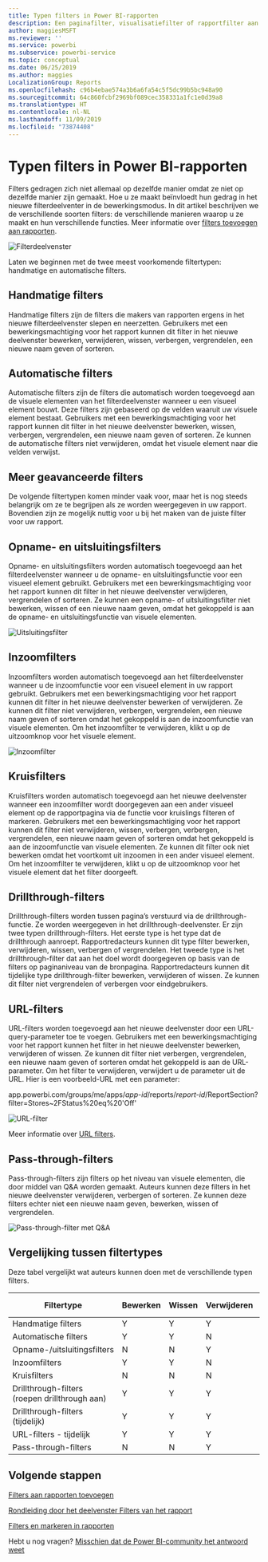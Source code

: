```yaml
---
title: Typen filters in Power BI-rapporten
description: Een paginafilter, visualisatiefilter of rapportfilter aan rapport in Power BI toevoegen
author: maggiesMSFT
ms.reviewer: ''
ms.service: powerbi
ms.subservice: powerbi-service
ms.topic: conceptual
ms.date: 06/25/2019
ms.author: maggies
LocalizationGroup: Reports
ms.openlocfilehash: c96b4ebae574a3b6a6fa54c5f5dc99b5bc948a90
ms.sourcegitcommit: 64c860fcbf2969bf089cec358331a1fc1e0d39a8
ms.translationtype: HT
ms.contentlocale: nl-NL
ms.lasthandoff: 11/09/2019
ms.locfileid: "73874408"
---
```

# <a name="types-of-filters-in-power-bi-reports"></a>Typen filters in Power BI-rapporten

Filters gedragen zich niet allemaal op dezelfde manier omdat ze niet op dezelfde manier zijn gemaakt. Hoe u ze maakt beïnvloedt hun gedrag in het nieuwe filterdeelventer in de bewerkingsmodus. In dit artikel beschrijven we de verschillende soorten filters: de verschillende manieren waarop u ze maakt en hun verschillende functies. Meer informatie over [filters toevoegen aan rapporten](power-bi-report-add-filter.md). 

![Filterdeelvenster](media/power-bi-report-filter-types/power-bi-filter-pane.png)

Laten we beginnen met de twee meest voorkomende filtertypen: handmatige en automatische filters.

## <a name="manual-filters"></a>Handmatige filters 

Handmatige filters zijn de filters die makers van rapporten ergens in het nieuwe filterdeelvenster slepen en neerzetten. Gebruikers met een bewerkingsmachtiging voor het rapport kunnen dit filter in het nieuwe deelvenster bewerken, verwijderen, wissen, verbergen, vergrendelen, een nieuwe naam geven of sorteren.

## <a name="automatic-filters"></a>Automatische filters 

Automatische filters zijn de filters die automatisch worden toegevoegd aan de visuele elementen van het filterdeelvenster wanneer u een visueel element bouwt. Deze filters zijn gebaseerd op de velden waaruit uw visuele element bestaat. Gebruikers met een bewerkingsmachtiging voor het rapport kunnen dit filter in het nieuwe deelvenster bewerken, wissen, verbergen, vergrendelen, een nieuwe naam geven of sorteren. Ze kunnen de automatische filters niet verwijderen, omdat het visuele element naar die velden verwijst.

## <a name="more-advanced-filters"></a>Meer geavanceerde filters

De volgende filtertypen komen minder vaak voor, maar het is nog steeds belangrijk om ze te begrijpen als ze worden weergegeven in uw rapport. Bovendien zijn ze mogelijk nuttig voor u bij het maken van de juiste filter voor uw rapport.

## <a name="include-and-exclude-filters"></a>Opname- en uitsluitingsfilters

Opname- en uitsluitingsfilters worden automatisch toegevoegd aan het filterdeelvenster wanneer u de opname- en uitsluitingsfunctie voor een visueel element gebruikt. Gebruikers met een bewerkingsmachtiging voor het rapport kunnen dit filter in het nieuwe deelvenster verwijderen, vergrendelen of sorteren. Ze kunnen een opname- of uitsluitingsfilter niet bewerken, wissen of een nieuwe naam geven, omdat het gekoppeld is aan de opname- en uitsluitingsfunctie van visuele elementen.

![Uitsluitingsfilter](media/power-bi-report-filter-types/power-bi-filters-exclude.png)

## <a name="drill-down-filters"></a>Inzoomfilters

Inzoomfilters worden automatisch toegevoegd aan het filterdeelvenster wanneer u de inzoomfunctie voor een visueel element in uw rapport gebruikt. Gebruikers met een bewerkingsmachtiging voor het rapport kunnen dit filter in het nieuwe deelvenster bewerken of verwijderen. Ze kunnen dit filter niet verwijderen, verbergen, vergrendelen, een nieuwe naam geven of sorteren omdat het gekoppeld is aan de inzoomfunctie van visuele elementen. Om het inzoomfilter te verwijderen, klikt u op de uitzoomknop voor het visuele element.

![Inzoomfilter](media/power-bi-report-filter-types/power-bi-filters-drill-down.png)

## <a name="cross-drill-filters"></a>Kruisfilters

Kruisfilters worden automatisch toegevoegd aan het nieuwe deelvenster wanneer een inzoomfilter wordt doorgegeven aan een ander visueel element op de rapportpagina via de functie voor kruislings filteren of markeren. Gebruikers met een bewerkingsmachtiging voor het rapport kunnen dit filter niet verwijderen, wissen, verbergen, verbergen, vergrendelen, een nieuwe naam geven of sorteren omdat het gekoppeld is aan de inzoomfunctie van visuele elementen. Ze kunnen dit filter ook niet bewerken omdat het voortkomt uit inzoomen in een ander visueel element. Om het inzoomfilter te verwijderen, klikt u op de uitzoomknop voor het visuele element dat het filter doorgeeft.

## <a name="drillthrough-filters"></a>Drillthrough-filters

Drillthrough-filters worden tussen pagina’s verstuurd via de drillthrough-functie. Ze worden weergegeven in het drillthrough-deelvenster. Er zijn twee typen drillthrough-filters. Het eerste type is het type dat de drillthrough aanroept. Rapportredacteurs kunnen dit type filter bewerken, verwijderen, wissen, verbergen of vergrendelen. Het tweede type is het drillthrough-filter dat aan het doel wordt doorgegeven op basis van de filters op paginaniveau van de bronpagina. Rapportredacteurs kunnen dit tijdelijke type drillthrough-filter bewerken, verwijderen of wissen. Ze kunnen dit filter niet vergrendelen of verbergen voor eindgebruikers.

## <a name="url-filters"></a>URL-filters

URL-filters worden toegevoegd aan het nieuwe deelvenster door een URL-query-parameter toe te voegen. Gebruikers met een bewerkingsmachtiging voor het rapport kunnen het filter in het nieuwe deelvenster bewerken, verwijderen of wissen. Ze kunnen dit filter niet verbergen, vergrendelen, een nieuwe naam geven of sorteren omdat het gekoppeld is aan de URL-parameter. Om het filter te verwijderen, verwijdert u de parameter uit de URL. Hier is een voorbeeld-URL met een parameter:

app.powerbi.com/groups/me/apps/*app-id*/reports/*report-id*/ReportSection?filter=Stores~2FStatus%20eq%20'Off'

![URL-filter](media/power-bi-report-filter-types/power-bi-filter-url.png)

Meer informatie over [URL filters](service-url-filters.md).

## <a name="pass-through-filters"></a>Pass-through-filters

Pass-through-filters zijn filters op het niveau van visuele elementen, die door middel van Q&A worden gemaakt. Auteurs kunnen deze filters in het nieuwe deelvenster verwijderen, verbergen of sorteren. Ze kunnen deze filters echter niet een nieuwe naam geven, bewerken, wissen of vergrendelen.

![Pass-through-filter met Q&A](media/power-bi-report-filter-types/power-bi-filters-qna.png)

## <a name="comparing-filter-types"></a>Vergelijking tussen filtertypes

Deze tabel vergelijkt wat auteurs kunnen doen met de verschillende typen filters.

| Filtertype | Bewerken | Wissen | Verwijderen | Verbergen | Vergrendelen | Sorteren | Naam wijzigen |
|----|----|----|----|----|----|----|----|
| Handmatige filters | Y | Y | Y | Y | Y | Y | Y |
| Automatische filters | Y | Y | N | Y | Y | Y | Y |
| Opname-/uitsluitingsfilters | N | N | Y | Y | Y | Y | N |
| Inzoomfilters | Y | Y | N | N | N | N | N |
| Kruisfilters | N | N | N | N | N | N | N |
| Drillthrough-filters (roepen drillthrough aan) | Y | Y | Y | Y | Y | N | N |
| Drillthrough-filters (tijdelijk) | Y | Y | Y | N | N | N | N |
| URL-filters - tijdelijk | Y | Y | Y | N | N | N | N |
| Pass-through-filters | N | N | Y | Y | N | Y | N |



## <a name="next-steps"></a>Volgende stappen

[Filters aan rapporten toevoegen](power-bi-report-add-filter.md)

[Rondleiding door het deelvenster Filters van het rapport](consumer/end-user-report-filter.md)

[Filters en markeren in rapporten](power-bi-reports-filters-and-highlighting.md)

Hebt u nog vragen? [Misschien dat de Power BI-community het antwoord weet](https://community.powerbi.com/)

